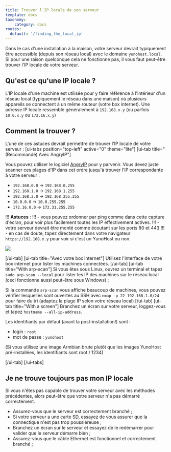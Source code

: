 ```yaml
---
title: Trouver l'IP locale de son serveur
template: docs
taxonomy:
    category: docs
routes:
  default: '/finding_the_local_ip'
---
```


Dans le cas d'une installation à la maison, votre serveur devrait typiquement être accessible (depuis son réseau local) avec le domaine `yunohost.local`. Si pour une raison quelconque cela ne fonctionne pas, il vous faut peut-être trouver l'IP locale de votre serveur.

## Qu'est ce qu'une IP locale ?

L'IP locale d'une machine est utilisée pour y faire référence à l'intérieur d'un réseau local (typiquement le réseau dans une maison) où plusieurs appareils se connectent à un même routeur (votre box internet). Une adresse IP locale ressemble généralement à `192.168.x.y` (ou parfois `10.0.x.y` ou `172.16.x.y`)

## Comment la trouver ?

L'une de ces astuces devrait permettre de trouver l'IP locale de votre serveur :
[ui-tabs position="top-left" active="0" theme="lite"]
[ui-tab title="(Recommandé) Avec AngryIP"]

Vous pouvez utiliser le logiciel [AngryIP](https://angryip.org/download/) pour y parvenir. Vous devez juste scanner ces plages d'IP dans cet ordre jusqu'à trouver l'IP correspondante à votre serveur :

- `192.168.0.0` -> `192.168.0.255`
- `192.168.1.0` -> `192.168.1.255`
- `192.168.2.0` -> `192.168.255.255`
- `10.0.0.0` -> `10.0.255.255`
- `172.16.0.0` -> `172.31.255.255`

!!! **Astuces** :
!!! - vous pouvez ordonner par ping comme dans cette capture d'écran, pour voir plus facilement toutes les IP effectivement actives.
!!! - votre serveur devrait être monté comme écoutant sur les ports 80 et 443
!!! - en cas de doute, tapez directement dans votre navigateur `https://192.168.x.y` pour voir si c'est un YunoHost ou non.

![](/img/angryip.png?class=inline)

[/ui-tab]
[ui-tab title="Avec votre box internet"]
Utilisez l'interface de votre box internet pour lister les machines connectées.
[/ui-tab]
[ui-tab title="With arp-scan"]
Si vous êtes sous Linux, ouvrez un terminal et tapez `sudo arp-scan --local` pour lister les IP des machines sur le réseau local (ceci fonctionne aussi peut-être sous Windows) ;

Si la commande `arp-scan` vous affiche beaucoup de machines, vous pouvez vérifier lesquelles sont ouvertes au SSH avec `nmap -p 22 192.168.1.0/24` pour faire du tri (adaptez la plage IP selon votre réseau local)
[/ui-tab]
[ui-tab title="With a screen"]
Branchez un écran sur votre serveur, loggez-vous et tapez `hostname --all-ip-address`.

Les identifiants par défaut (avant la post-installation!) sont :

- login : `root`
- mot de passe : `yunohost`

(Si vous utilisez une image Armbian brute plutôt que les images YunoHost pré-installées, les identifiants sont root / 1234)

[/ui-tab]
[/ui-tabs]

## Je ne trouve toujours pas mon IP locale

Si vous n'êtes pas capable de trouver votre serveur avec les méthodes précédentes, alors peut-être que votre serveur n'a pas démarré correctement.

- Assurez-vous que le serveur est correctement branché ;
- Si votre serveur a une carte SD, essayez de vous assurer que la connectique n'est pas trop poussiéreuse ;
- Branchez un écran sur le serveur et essayez de le redémarrer pour valider que le serveur démarre bien ;
- Assurez-vous que le câble Ethernet est fonctionnel et correctement branché ;
